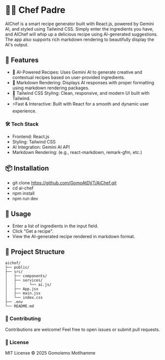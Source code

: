 # 🧑‍🍳 Chef Padre
AIChef is a smart recipe generator built with React.js, powered by Gemini AI, and styled using Tailwind CSS. Simply enter the ingredients you have, and AIChef will whip up a delicious recipe using AI-generated suggestions. The app also supports rich markdown rendering to beautifully display the AI's output.



## 🚀 Features
- 🧠 AI-Powered Recipes: Uses Gemini AI to generate creative and contextual recipes based on user-provided ingredients.
- 📝 Markdown Rendering: Displays AI responses with proper formatting using markdown rendering packages.
- 🎨 Tailwind CSS Styling: Clean, responsive, and modern UI built with Tailwind.
- ⚡Fast & Interactive: Built with React for a smooth and dynamic user experience.

### 🛠️ Tech Stack
- Frontend: React.js
- Styling: Tailwind CSS
- AI Integration: Gemini AI API
- Markdown Rendering: (e.g., react-markdown, remark-gfm, etc.)




## 📦 Installation
- git clone https://github.com/GomoAtDVT/AiChef.git
- cd ai-chef
- npm install
- npm run dev



## 🧪 Usage
- Enter a list of ingredients in the input field.
- Click "Get a recipe".
- View the AI-generated recipe rendered in markdown format.



## 📁 Project Structure
```
aichef/
├── public/ 
├── src/
│   ├── components/
│   ├── services/
│   │      └── ai.js/
│   ├── App.jsx
│   ├── main.jsx
│   └── index.css
├── .env
└── README.md
```


### 🤝 Contributing
Contributions are welcome! Feel free to open issues or submit pull requests.

### 📄 License
MIT License © 2025 Gomolemo Motlhamme
